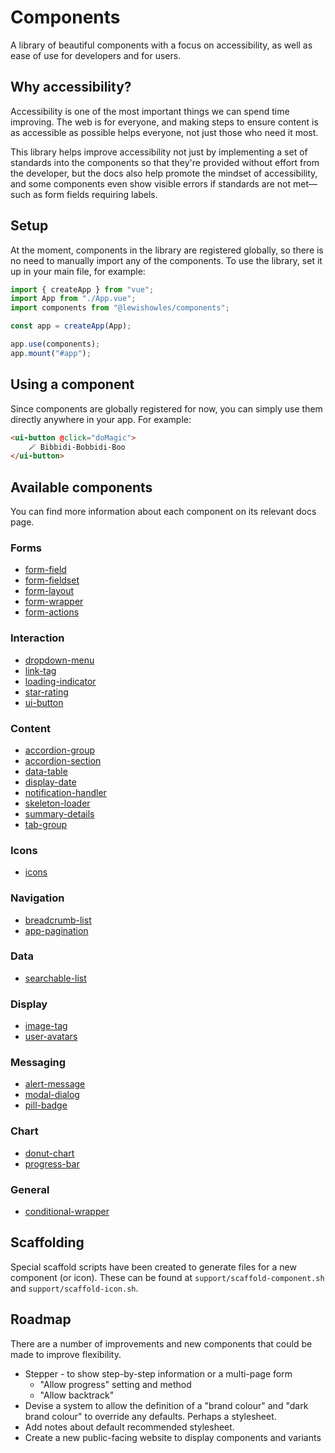 # Components

A library of beautiful components with a focus on accessibility, as well as ease of use for developers and for users.

## Why accessibility?

Accessibility is one of the most important things we can spend time improving. The web is for everyone, and making steps to ensure content is as accessible as possible helps everyone, not just those who need it most.

This library helps improve accessibility not just by implementing a set of standards into the components so that they're provided without effort from the developer, but the docs also help promote the mindset of accessibility, and some components even show visible errors if standards are not met—such as form fields requiring labels.

## Setup

At the moment, components in the library are registered globally, so there is no need to manually import any of the components. To use the library, set it up in your main file, for example:

```javascript
import { createApp } from "vue";
import App from "./App.vue";
import components from "@lewishowles/components";

const app = createApp(App);

app.use(components);
app.mount("#app");
```

## Using a component

Since components are globally registered for now, you can simply use them directly anywhere in your app. For example:

```html
<ui-button @click="doMagic">
	🪄 Bibbidi-Bobbidi-Boo
</ui-button>
```

## Available components

You can find more information about each component on its relevant docs page.

### Forms

- [form-field](/src/components/form/form-field/form-field.md)
- [form-fieldset](/src/components/form/form-fieldset/form-fieldset.md)
- [form-layout](/src/components/form/form-layout/form-layout.md)
- [form-wrapper](/src/components/form/form-wrapper/form-wrapper.md)
- [form-actions](/src/components/form/form-actions/form-actions.md)

### Interaction

- [dropdown-menu](/src/components/interaction/dropdown-menu/dropdown-menu.md)
- [link-tag](/src/components/interaction/link-tag/link-tag.md)
- [loading-indicator](/src/components/interaction/loading-indicator/loading-indicator.md)
- [star-rating](/src/components/interaction/star-rating/star-rating.md)
- [ui-button](/src/components/interaction/ui-button/ui-button.md)

### Content

- [accordion-group](/src/components/content/accordion-group/accordion-group.md)
- [accordion-section](/src/components/content/accordion-section/accordion-section.md)
- [data-table](/src/components/content/data-table/data-table.md)
- [display-date](/src/components/content/display-date/display-date.md)
- [notification-handler](/src/components/content/notification-handler/notification-handler.md)
- [skeleton-loader](/src/components/interaction/skeleton-loader/skeleton-loader.md)
- [summary-details](/src/components/content/summary-details/summary-details.md)
- [tab-group](/src/components/content/tab-group/tab-group.md)

### Icons

- [icons](/src/components/icon/icon.md)

### Navigation

- [breadcrumb-list](/src/components/navigation/breadcrumb-list/breadcrumb-list.md)
- [app-pagination](/src/components/navigation/app-pagination/app-pagination.md)

### Data

- [searchable-list](/src/components/data/searchable-list/searchable-list.md)

### Display

- [image-tag](/src/components/display/image-tag/image-tag.md)
- [user-avatars](/src/components/display/user-avatars/user-avatars.md)

### Messaging

- [alert-message](/src/components/messaging/alert-message/alert-message.md)
- [modal-dialog](/src/components/messaging/modal-dialog/modal-dialog.md)
- [pill-badge](/src/components/messaging/pill-badge/pill-badge.md)

### Chart

- [donut-chart](/src/components/chart/donut-chart/donut-chart.md)
- [progress-bar](/src/components/chart/progress-bar/progress-bar.md)

### General

- [conditional-wrapper](/src/components/general/conditional-wrapper/conditional-wrapper.md)

## Scaffolding

Special scaffold scripts have been created to generate files for a new component (or icon). These can be found at `support/scaffold-component.sh` and `support/scaffold-icon.sh`.

## Roadmap

There are a number of improvements and new components that could be made to improve flexibility.

- Stepper - to show step-by-step information or a multi-page form
  - "Allow progress" setting and method
  - "Allow backtrack"
- Devise a system to allow the definition of a "brand colour" and "dark brand colour" to override any defaults. Perhaps a stylesheet.
- Add notes about default recommended stylesheet.
- Create a new public-facing website to display components and variants
